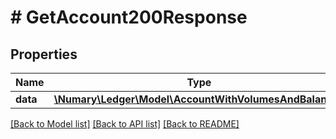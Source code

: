# # GetAccount200Response

## Properties

Name | Type | Description | Notes
------------ | ------------- | ------------- | -------------
**data** | [**\Numary\Ledger\Model\AccountWithVolumesAndBalances**](AccountWithVolumesAndBalances.md) |  |

[[Back to Model list]](../../README.md#models) [[Back to API list]](../../README.md#endpoints) [[Back to README]](../../README.md)
